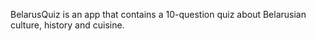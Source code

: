 BelarusQuiz is an app that contains a 10-question quiz about Belarusian culture, history and cuisine.

